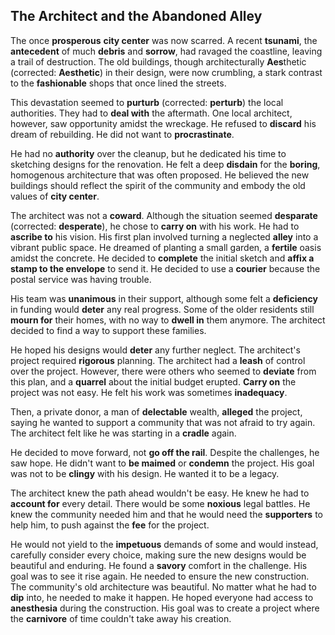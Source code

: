 ## The Architect and the Abandoned Alley

The once **prosperous** **city center** was now scarred. A recent **tsunami**, the **antecedent** of much **debris** and **sorrow**, had ravaged the coastline, leaving a trail of destruction. The old buildings, though architecturally **Aes**thetic (corrected: **Aesthetic**) in their design, were now crumbling, a stark contrast to the **fashionable** shops that once lined the streets.

This devastation seemed to **purturb** (corrected: **perturb**) the local authorities. They had to **deal with** the aftermath. One local architect, however, saw opportunity amidst the wreckage. He refused to **discard** his dream of rebuilding. He did not want to **procrastinate**. 

He had no **authority** over the cleanup, but he dedicated his time to sketching designs for the renovation. He felt a deep **disdain** for the **boring**, homogenous architecture that was often proposed. He believed the new buildings should reflect the spirit of the community and embody the old values of **city center**.

The architect was not a **coward**. Although the situation seemed **desparate** (corrected: **desperate**), he chose to **carry on** with his work. He had to **ascribe to** his vision. His first plan involved turning a neglected **alley** into a vibrant public space. He dreamed of planting a small garden, a **fertile** oasis amidst the concrete. He decided to **complete** the initial sketch and **affix a stamp to the envelope** to send it. He decided to use a **courier** because the postal service was having trouble.

His team was **unanimous** in their support, although some felt a **deficiency** in funding would **deter** any real progress. Some of the older residents still **mourn for** their homes, with no way to **dwell in** them anymore. The architect decided to find a way to support these families.

He hoped his designs would **deter** any further neglect. The architect's project required **rigorous** planning. The architect had a **leash** of control over the project. However, there were others who seemed to **deviate** from this plan, and a **quarrel** about the initial budget erupted. **Carry on** the project was not easy. He felt his work was sometimes **inadequacy**.

Then, a private donor, a man of **delectable** wealth, **alleged** the project, saying he wanted to support a community that was not afraid to try again. The architect felt like he was starting in a **cradle** again.

He decided to move forward, not **go off the rail**. Despite the challenges, he saw hope. He didn't want to **be maimed** or **condemn** the project. His goal was not to be **clingy** with his design. He wanted it to be a legacy.

The architect knew the path ahead wouldn't be easy. He knew he had to **account for** every detail. There would be some **noxious** legal battles. He knew the community needed him and that he would need the **supporters** to help him, to push against the **fee** for the project.

He would not yield to the **impetuous** demands of some and would instead, carefully consider every choice, making sure the new designs would be beautiful and enduring. He found a **savory** comfort in the challenge. His goal was to see it rise again. He needed to ensure the new construction. The community's old architecture was beautiful. No matter what he had to **dip** into, he needed to make it happen. He hoped everyone had access to **anesthesia** during the construction. His goal was to create a project where the **carnivore** of time couldn't take away his creation.
